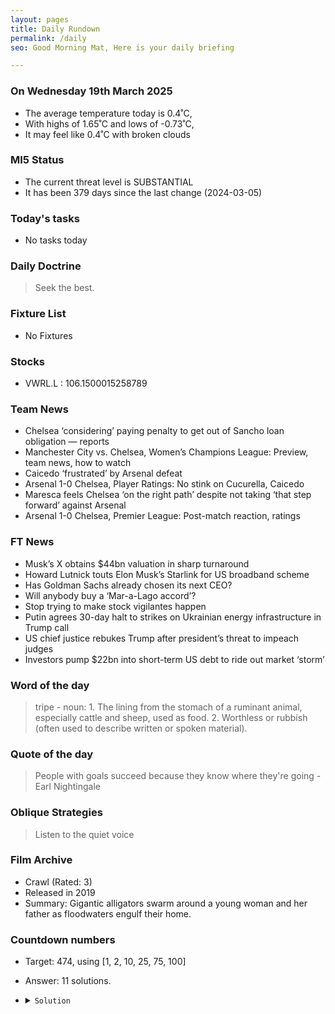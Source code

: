 ```yaml
---
layout: pages
title: Daily Rundown
permalink: /daily
seo: Good Morning Mat, Here is your daily briefing

---
```


<!-- weather_marker starts -->
### On Wednesday 19th March 2025

- The average temperature today is 0.4˚C,
- With highs of 1.65˚C and lows of -0.73˚C,
- It may feel like 0.4˚C with broken clouds

<!-- weather_marker ends -->

### MI5 Status
<!-- threat_marker starts -->
- The current threat level is <span class="highlighter">SUBSTANTIAL</span>
- It has been 379 days since the last change (2024-03-05)

<!-- threat_marker ends -->

### Today's tasks
<!-- task_marker starts -->
- No tasks today
<!-- task_marker ends -->

### Daily Doctrine
<!-- doctrine_marker starts -->
> Seek the best.
<!-- doctrine_marker ends -->

### Fixture List

<!-- fixture_marker starts -->
- No Fixtures
<!-- fixture_marker ends -->


### Stocks

<!-- stocks_marker starts -->

- VWRL.L : 106.1500015258789 

<!-- stocks_marker ends -->


### Team News
<!-- news_marker starts -->

 - Chelsea ‘considering’ paying penalty to get out of Sancho loan obligation — reports
 - Manchester City vs. Chelsea, Women’s Champions League: Preview, team news, how to watch
 - Caicedo ‘frustrated’ by Arsenal defeat
 - Arsenal 1-0 Chelsea, Player Ratings: No stink on Cucurella, Caicedo
 - Maresca feels Chelsea ‘on the right path’ despite not taking ‘that step forward’ against Arsenal
 - Arsenal 1-0 Chelsea, Premier League: Post-match reaction, ratings

<!-- news_marker ends -->

### FT News

<!-- ftnews_marker starts -->

 - Musk’s X obtains $44bn valuation in sharp turnaround
 - Howard Lutnick touts Elon Musk’s Starlink for US broadband scheme
 - Has Goldman Sachs already chosen its next CEO?
 - Will anybody buy a ‘Mar-a-Lago accord’?
 - Stop trying to make stock vigilantes happen
 - Putin agrees 30-day halt to strikes on Ukrainian energy infrastructure in Trump call
 - US chief justice rebukes Trump after president’s threat to impeach judges
 - Investors pump $22bn into short-term US debt to ride out market ‘storm’

<!-- ftnews_marker ends -->

### Word of the day

<!-- word_marker starts -->

 > tripe - noun: 1. The lining from the stomach of a ruminant animal, especially cattle and sheep, used as food. 2. Worthless or rubbish (often used to describe written or spoken material).

<!-- word_marker ends -->


### Quote of the day
<!-- quote_marker starts -->

> People with goals succeed because they know where they're going - Earl Nightingale

<!-- quote_marker ends -->

### Oblique Strategies
<!-- eno_marker starts -->
> Listen to the quiet voice

<!-- eno_marker ends -->

### Film Archive

<!-- film_marker starts -->
- Crawl (Rated: 3)
- Released in 2019
- Summary: Gigantic alligators swarm around a young woman and her father as floodwaters engulf their home.
<!-- film_marker ends -->

### Countdown numbers
<!-- game_marker starts -->

- Target: 474, using [1, 2, 10, 25, 75, 100]
- Answer: 11 solutions.

- <details><summary><code>Solution</code></summary>

  Solution: ( 100 - 75 ) x 10 x 2 - 25 - 1

   </details>

<!-- game_marker ends -->
